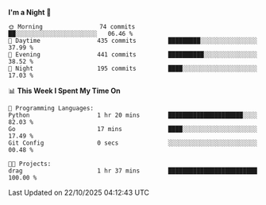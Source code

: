<!--START_SECTION:waka-->
**I'm a Night 🦉** 

```text
🌞 Morning                74 commits          ██░░░░░░░░░░░░░░░░░░░░░░░   06.46 % 
🌆 Daytime                435 commits         █████████░░░░░░░░░░░░░░░░   37.99 % 
🌃 Evening                441 commits         ██████████░░░░░░░░░░░░░░░   38.52 % 
🌙 Night                  195 commits         ████░░░░░░░░░░░░░░░░░░░░░   17.03 % 
```


📊 **This Week I Spent My Time On** 

```text
💬 Programming Languages: 
Python                   1 hr 20 mins        █████████████████████░░░░   82.03 % 
Go                       17 mins             ████░░░░░░░░░░░░░░░░░░░░░   17.49 % 
Git Config               0 secs              ░░░░░░░░░░░░░░░░░░░░░░░░░   00.48 % 

🐱‍💻 Projects: 
drag                     1 hr 37 mins        █████████████████████████   100.00 % 
```


 Last Updated on 22/10/2025 04:12:43 UTC
<!--END_SECTION:waka-->
